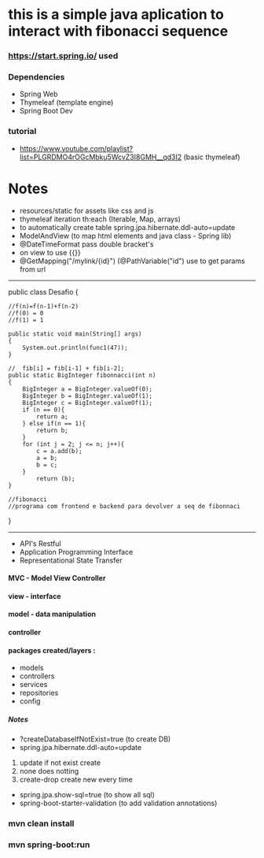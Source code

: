 # this is a simple java aplication to interact with fibonacci sequence

### https://start.spring.io/    used
### Dependencies
- Spring Web
- Thymeleaf (template engine)
- Spring Boot Dev

###  tutorial 
 - https://www.youtube.com/playlist?list=PLGRDMO4rOGcMbku5WcvZ3I8GMH__qd3I2 (basic thymeleaf)


# Notes
 - resources/static for assets like css and js
 - thymeleaf iteration th:each (Iterable, Map, arrays)
 - to automatically create table spring.jpa.hibernate.ddl-auto=update
 - ModelAndView (to map html elements and java class - Spring lib)
 - @DateTimeFormat pass double bracket's
 - on view to use {{}}
 - @GetMapping("/mylink/{id}") (@PathVariable("id") use to get params from url


------------------------------------------------------------------------
public class Desafio 
{

    //f(n)=f(n-1)+f(n-2)
    //f(0) = 0
    //f(1) = 1

    public static void main(String[] args) 
    {
        System.out.println(func1(47));
    }

    //  fib[i] = fib[i-1] + fib[i-2];
    public static BigInteger fibonnacci(int n) 
    {
        BigInteger a = BigInteger.valueOf(0);
        BigInteger b = BigInteger.valueOf(1);
        BigInteger c = BigInteger.valueOf(1);
        if (n == 0){
            return a;
        } else if(n == 1){
            return b;
        }
        for (int j = 2; j <= n; j++){
            c = a.add(b);
            a = b;
            b = c;
        }
            return (b);
    }

    //fibonacci
    //programa com frontend e backend para devolver a seq de fibonnaci

}


---------------------------------------------------------------------------
- API's Restful
- Application Programming Interface
- Representational State Transfer

#### MVC - Model View Controller
#### view - interface
#### model - data manipulation
#### controller

#### packages created/layers :
- models
- controllers
- services
- repositories
- config

##### Notes
- ?createDatabaseIfNotExist=true (to create DB)
- spring.jpa.hibernate.ddl-auto=update
1. update if not exist create
2. none does notting
3. create-drop create new every time
- spring.jpa.show-sql=true (to show all sql)
- spring-boot-starter-validation (to add validation annotations)

### mvn clean install
### mvn spring-boot:run